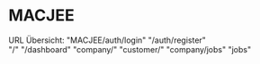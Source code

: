 # MACJEE

URL Übersicht:
  "MACJEE/auth/login"
  "/auth/register"  
  "/"
  "/dashboard"
  "company/<companyID>"
  "customer/<customerID>"
  "company/jobs"
  "jobs"

